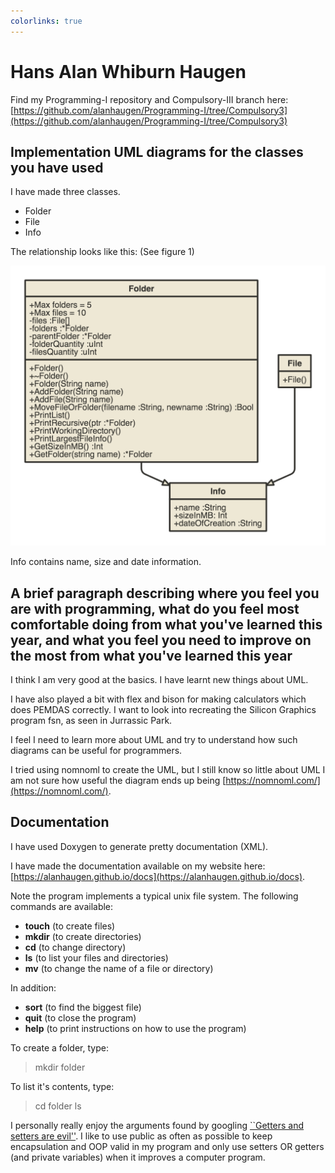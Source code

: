 ```yaml
---
colorlinks: true
---
```


# Hans Alan Whiburn Haugen

Find my Programming-I repository and Compulsory-III branch here: [https://github.com/alanhaugen/Programming-I/tree/Compulsory3](https://github.com/alanhaugen/Programming-I/tree/Compulsory3)

## Implementation UML diagrams for the classes you have used

I have made three classes.

* Folder
* File
* Info

The relationship looks like this: (See figure 1)

![UML](figures/uml.png)

Info contains name, size and date information.

## A brief paragraph describing where you feel you are with programming, what do you feel most comfortable doing from what you\'ve learned this year, and what you feel you need to improve on the most from what you've learned this year

I think I am very good at the basics. I have learnt new things about UML.

I have also played a bit with flex and bison for making calculators which does PEMDAS correctly. I want to look into recreating the Silicon Graphics program fsn, as seen in Jurrassic Park.

I feel I need to learn more about UML and try to understand how such diagrams can be useful for programmers.

I tried using nomnoml to create the UML, but I still know so little about UML I am not sure how useful the diagram ends up being [https://nomnoml.com/](https://nomnoml.com/).

## Documentation

I have used Doxygen to generate pretty documentation (XML).

I have made the documentation available on my website here: [https://alanhaugen.github.io/docs](https://alanhaugen.github.io/docs).

Note the program implements a typical unix file system. The following commands are available:

* **touch** (to create files)
* **mkdir** (to create directories)
* **cd** (to change directory)
* **ls** (to list your files and directories)
* **mv** (to change the name of a file or directory)

In addition:

* **sort** (to find the biggest file)
* **quit** (to close the program)
* **help** (to print instructions on how to use the program)

To create a folder, type:

> mkdir folder

To list it's contents, type:

> cd
> folder
> ls

I personally really enjoy the arguments found by googling [``Getters and setters are evil''](https://google.gprivate.com/search.php?search?q=Getters+and+setters+are+evil). I like to use public as often as possible to keep encapsulation and OOP valid in my program and only use setters OR getters (and private variables) when it improves a computer program.
